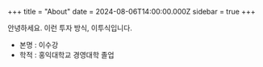 +++
title = "About"
date = 2024-08-06T14:00:00.000Z
sidebar = true
+++

안녕하세요. 이런 투자 방식, 이투식입니다. 

* 본명 : 이수강
* 학적 : 홍익대학교 경영대학 졸업


